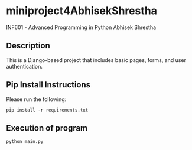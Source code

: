 # miniproject4AbhisekShrestha
INF601 - Advanced Programming in Python
Abhisek Shrestha

## Description
This is a Django-based project that includes basic pages, forms, and user authentication.

## Pip Install Instructions

Please run the following:
```
pip install -r requirements.txt
```
## Execution of program

```python main.py```